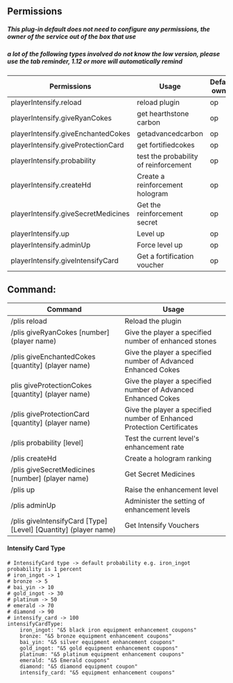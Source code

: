 ## Permissions
##### This plug-in default does not need to configure any permissions, the owner of the service out of the box that use
##### a lot of the following types involved do not know the low version, please use the tab reminder, 1.12 or more will automatically remind
| Permissions                         | Usage                                 | Default owner |
|-------------------------------------|---------------------------------------|---------------|
| playerIntensify.reload              | reload plugin                         | op            |
| playerIntensify.giveRyanCokes       | get hearthstone carbon                | op            |
| playerIntensify.giveEnchantedCokes  | getadvancedcarbon                     | op            |
| playerIntensify.giveProtectionCard  | get fortifiedcokes                    | op            |
| playerIntensify.probability         | test the probability of reinforcement | op            |
| playerIntensify.createHd            | Create a reinforcement hologram       | op            |
| playerIntensify.giveSecretMedicines | Get the reinforcement secret          | op            |
| playerIntensify.up                  | Level up                              | op            |
| playerIntensify.adminUp             | Force level up                        | op            |
| playerIntensify.giveIntensifyCard   | Get a fortification voucher           | op            |

## Command:
| Command                                                           | Usage                                                                  |
|-------------------------------------------------------------------|------------------------------------------------------------------------|
| /plis reload                                                      | Reload the plugin                                                      |
| /plis giveRyanCokes [number]    (player name)                     | Give the player a specified number of enhanced stones                  |
| /plis giveEnchantedCokes [quantity]     (player name)             | Give the player a specified number of Advanced Enhanced Cokes          |
| plis giveProtectionCokes [quantity]    (player name)              | Give the player a specified number of Advanced Enhanced Cokes          |
| /plis giveProtectionCard [quantity]    (player name)              | Give the player a specified number of Enhanced Protection Certificates |
| /plis probability [level]                                         | Test the current level's enhancement rate                              |
| /plis createHd                                                    | Create a hologram ranking                                              |
| /plis giveSecretMedicines [number]      (player name)             | Get Secret Medicines                                                   |
| /plis up                                                          | Raise the enhancement level                                            |
| /plis adminUp                                                     | Administer the setting of enhancement levels                           |
| /plis giveIntensifyCard [Type] [Level] [Quantity]   (player name) | Get Intensify Vouchers                                                 |

#### Intensify Card Type
```
# IntensifyCard type -> default probability e.g. iron_ingot probability is 1 percent
# iron_ingot -> 1
# bronze -> 5
# bai_yin -> 10
# gold_ingot -> 30
# platinum -> 50
# emerald -> 70
# diamond -> 90
# intensify_card -> 100
intensifyCardType:
    iron_ingot: "&5 black iron equipment enhancement coupons"
    bronze: "&5 bronze equipment enhancement coupons"
    bai_yin: "&5 silver equipment enhancement coupons"
    gold_ingot: "&5 gold equipment enhancement coupons"
    platinum: "&5 platinum equipment enhancement coupons"
    emerald: "&5 Emerald coupons"
    diamond: "&5 diamond equipment coupon"
    intensify_card: "&5 equipment enhancement coupons"
```